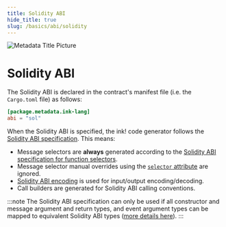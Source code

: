 ```yaml
---
title: Solidity ABI
hide_title: true
slug: /basics/abi/solidity
---
```


![Metadata Title Picture](/img/title/solidity.svg)

# Solidity ABI

The Solidity ABI is declared in the contract's manifest file (i.e. the `Cargo.toml` file)
as follows:

```toml
[package.metadata.ink-lang]
abi = "sol"
```

When the Solidity ABI is specified, the ink! code generator follows the [Solidity ABI specification][sol-abi]. 
This means:

- Message selectors are **always** generated according to the
  [Solidity ABI specification for function selectors][sol-abi-selector].
- Message selector manual overrides using the [`selector` attribute][selector-attribute] are ignored.
- [Solidity ABI encoding][sol-abi-codec] is used for input/output encoding/decoding.
- Call builders are generated for Solidity ABI calling conventions.

:::note
The Solidity ABI specification can only be used if all constructor and message
argument and return types, and event argument types can be mapped to
equivalent Solidity ABI types ([more details here][sol-type-mapping]).
:::

[sol-abi]: https://docs.soliditylang.org/en/latest/abi-spec.html
[sol-abi-selector]: https://docs.soliditylang.org/en/latest/abi-spec.html#function-selector
[selector-attribute]: ../../macros-attributes/selector
[sol-abi-codec]: https://docs.soliditylang.org/en/latest/abi-spec.html#formal-specification-of-the-encoding
[sol-type-mapping]: ../../background/solidity-metamask-compat.md#rustink-to-solidity-abi-type-mapping